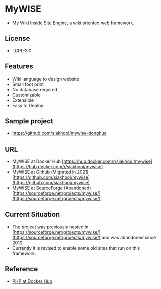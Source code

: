 # MyWISE

- My Wiki Inside Site Engine, a wiki oriented web framework.

## License

- LGPL-3.0

## Features

- Wiki language to design website
- Small foot print
- No database required
- Customizable
- Extensible
- Easy to Deploy

## Sample project

- <https://github.com/siakhooi/mywise-tionghua>

## URL

- MyWISE at Docker Hub [https://hub.docker.com/r/siakhooi/mywise](https://hub.docker.com/r/siakhooi/mywise)
- MyWISE at Github (Migrated in 2021) [https://github.com/siakhooi/mywise](https://github.com/siakhooi/mywise)
- MyWISE at SourceForge (Abandoned) [https://sourceforge.net/projects/mywise/](https://sourceforge.net/projects/mywise/)

## Current Situation

- The project was previously hosted in [https://sourceforge.net/projects/mywise/](https://sourceforge.net/projects/mywise/) and was abandoned since 2010.
- Currently it is revised to enable some old sites that run on this framework.

## Reference

- [PHP at Docker Hub](https://hub.docker.com/_/php)
